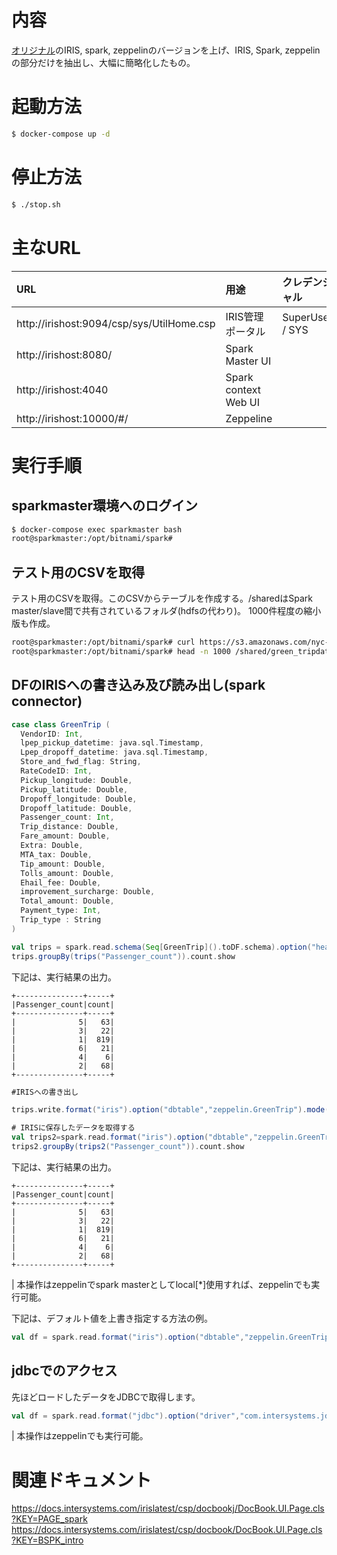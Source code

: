 # 内容
[オリジナル](https://github.com/intersystems-community/irisdemo-demo-readmission.git)のIRIS, spark, zeppelinのバージョンを上げ、IRIS, Spark, zeppelinの部分だけを抽出し、大幅に簡略化したもの。

# 起動方法
```bash
$ docker-compose up -d
```
# 停止方法
```bash
$ ./stop.sh
```

# 主なURL

|URL|用途|クレデンシャル|
|:--|:--|:--|
|http://irishost:9094/csp/sys/UtilHome.csp|IRIS管理ポータル|SuperUser / SYS|
|http://irishost:8080/|Spark Master UI||
|http://irishost:4040|Spark context Web UI||
|http://irishost:10000/#/|Zeppeline||

# 実行手順
## sparkmaster環境へのログイン
```bash
$ docker-compose exec sparkmaster bash
root@sparkmaster:/opt/bitnami/spark#
```
## テスト用のCSVを取得

テスト用のCSVを取得。このCSVからテーブルを作成する。/sharedはSpark master/slave間で共有されているフォルダ(hdfsの代わり)。
1000件程度の縮小版も作成。
```bash
root@sparkmaster:/opt/bitnami/spark# curl https://s3.amazonaws.com/nyc-tlc/trip+data/green_tripdata_2016-01.csv | sed  '/^.$/d' > /shared/green_tripdata_2016-01.csv
root@sparkmaster:/opt/bitnami/spark# head -n 1000 /shared/green_tripdata_2016-01.csv > /shared/green_tripdata_2016-01.min.csv
```

## DFのIRISへの書き込み及び読み出し(spark connector)
```scala
case class GreenTrip (
  VendorID: Int,
  lpep_pickup_datetime: java.sql.Timestamp,
  Lpep_dropoff_datetime: java.sql.Timestamp,
  Store_and_fwd_flag: String,
  RateCodeID: Int,
  Pickup_longitude: Double,
  Pickup_latitude: Double,
  Dropoff_longitude: Double,
  Dropoff_latitude: Double,
  Passenger_count: Int,
  Trip_distance: Double,
  Fare_amount: Double,
  Extra: Double,
  MTA_tax: Double,
  Tip_amount: Double,
  Tolls_amount: Double,
  Ehail_fee: Double,
  improvement_surcharge: Double,
  Total_amount: Double,
  Payment_type: Int,
  Trip_type : String
)

val trips = spark.read.schema(Seq[GreenTrip]().toDF.schema).option("header", "true").csv("file:///shared/green_tripdata_2016-01.min.csv")
trips.groupBy(trips("Passenger_count")).count.show
```
下記は、実行結果の出力。
```
+---------------+-----+
|Passenger_count|count|
+---------------+-----+
|              5|   63|
|              3|   22|
|              1|  819|
|              6|   21|
|              4|    6|
|              2|   68|
+---------------+-----+
```

```scala
#IRISへの書き出し

trips.write.format("iris").option("dbtable","zeppelin.GreenTrip").mode("OVERWRITE").option("isolationlevel","NONE").save()

# IRISに保存したデータを取得する
val trips2=spark.read.format("iris").option("dbtable","zeppelin.GreenTrip").load
trips2.groupBy(trips2("Passenger_count")).count.show
```
下記は、実行結果の出力。
```
+---------------+-----+
|Passenger_count|count|
+---------------+-----+
|              5|   63|
|              3|   22|
|              1|  819|
|              6|   21|
|              4|    6|
|              2|   68|
+---------------+-----+
```

| 本操作はzeppelinでspark masterとしてlocal[*]使用すれば、zeppelinでも実行可能。  

下記は、デフォルト値を上書き指定する方法の例。
```scala
val df = spark.read.format("iris").option("dbtable","zeppelin.GreenTrip").option("url","IRIS://riskengine:1972/USER").option("user","SuperUser").option("password","SYS").load
```


## jdbcでのアクセス
先ほどロードしたデータをJDBCで取得します。
```scala
val df = spark.read.format("jdbc").option("driver","com.intersystems.jdbc.IRISDriver").option("dbtable","zeppelin.GreenTrip").option("url","jdbc:IRIS://riskengine:1972/USER").option("user","SuperUser").option("password","SYS").load()
```
| 本操作はzeppelinでも実行可能。    

# 関連ドキュメント

https://docs.intersystems.com/irislatest/csp/docbookj/DocBook.UI.Page.cls?KEY=PAGE_spark
https://docs.intersystems.com/irislatest/csp/docbook/DocBook.UI.Page.cls?KEY=BSPK_intro
